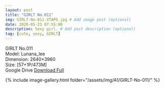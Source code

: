 ```yaml
---
layout: post
title: "GIRLT No.011"
img: GIRLT-No-011-XTAPO.jpg # Add image post (optional)
date: 2020-05-23 07:55:00
description: Sexy girl. # Add post description (optional)
tag: [cute, sexy, GIRLT]
---
```

GIRLT No.011  
Model: Lunana_lee  
Dimension: 2640×3960  
Size: [57+1P/473M]   
Google Drive [Download Full](http://gestyy.com/e0Ksdt)

{% include image-gallery.html folder="/assets/img/A1/GIRLT-No-011/" %}
